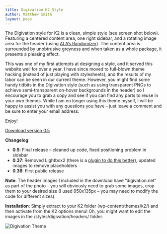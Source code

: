```yaml
---
title: Digivation K2 Style
author: Matthew Smith
layout: page
---
```

The Digivation style for K2 is a clean, simple style (see screen shot below). Featuring a centered content area, one right sidebar, and a rotating image area for the header (using [ALA&#8217;s Randomizer][1]). The content area is surrounded by unobtrusive greyness and when taken as a whole package, it presents a pleasing effect.

This was one of my first attempts at designing a style, and it served this website well for over a year. I have since moved to full-blown theme hacking (instead of just playing with stylesheets), and the results of my labor can be seen in our current theme. However, you might find some handy tidbits in the Digivation style (such as using transparent PNGs to achieve semi-transparent on-hover backgrounds in the header) so I encourage you to grab a copy and see if you can find any parts to reuse in your own themes. While I am no longer using this theme myself, I will be happy to assist you with any questions you have &#8211; just leave a comment and be sure to enter your email address.

Enjoy!

<div class="orangebox">
  <a href="http://archive.digivation.net/downloads/themes/digivation_for_k2-0.50.zip">Download version 0.5</a>
</div>

**Changelog**

*   **0.5**: Final release &#8211; cleaned up code, fixed positioning problem in sidebar
*   **0.37**: Removed Lightbox2 (there is a [plugin to do this better][2]), updated images to remove placeholders
*   **0.36**: First public release

**Note**: The header images I included in the download have &#8220;digivation.net&#8221; as part of the photo &#8211; you will obviously need to grab some images, crop them to your desired size (I used 950x135px &#8211; you may need to modify the code for different sizes).

**Installation**: Simply extract to your K2 folder (wp-content/themes/k2/) and then activate from the K2 options menu! Oh, you might want to edit the images in the /styles/digivation/headers/ folder.

<img src="http://archive.digivation.net/wp-content/uploads/2007/08/digivation_screenshot.png" alt="Digivation Theme" class="center" />

 [1]: http://www.alistapart.com/articles/randomizer/
 [2]: http://www.m3nt0r.de/blog/lightbox-wordpress-plugin/
